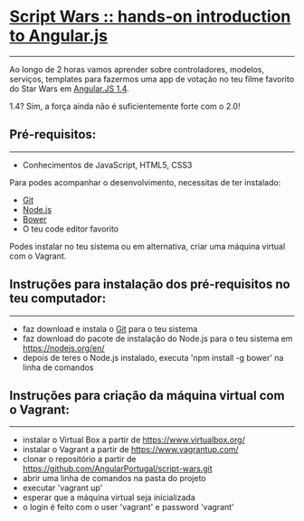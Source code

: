 # [Script Wars :: hands-on introduction to Angular.js](http://script-wars.herokuapp.com/#/)
--------------------------
Ao longo de 2 horas vamos aprender sobre controladores, modelos, serviços, templates para fazermos uma app de votação no teu filme favorito do Star Wars em [Angular.JS 1.4](https://angularjs.org/).

1.4? Sim, a força ainda não é suficientemente forte com o 2.0!


## Pré-requisitos:
--------------------------
- Conhecimentos de JavaScript, HTML5, CSS3

Para podes acompanhar o desenvolvimento, necessitas de ter instalado:
- [Git](https://git-scm.com/)
- [Node.js](https://nodejs.org/en/)
- [Bower](http://bower.io/)
- O teu code editor favorito

Podes instalar no teu sistema ou em alternativa, criar uma máquina virtual com o Vagrant.


## Instruções para instalação dos pré-requisitos no teu computador:
--------------------------
- faz download e instala o [Git](https://git-scm.com/downloads) para o teu sistema
- faz download do pacote de instalação do Node.js para o teu sistema em https://nodejs.org/en/
- depois de teres o Node.js instalado, executa 'npm install -g bower' na linha de comandos


## Instruções para criação da máquina virtual com o Vagrant:
--------------------------
- instalar o Virtual Box a partir de https://www.virtualbox.org/
- instalar o Vagrant a partir de https://www.vagrantup.com/
- clonar o repositório a partir de https://github.com/AngularPortugal/script-wars.git
- abrir uma linha de comandos na pasta do projeto
- executar 'vagrant up'
- esperar que a máquina virtual seja inicializada
- o login é feito com o user 'vagrant' e password 'vagrant'
